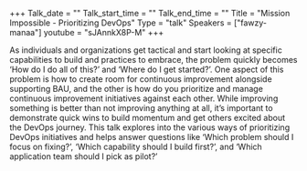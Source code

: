 +++
Talk_date = ""
Talk_start_time = ""
Talk_end_time = ""
Title = "Mission Impossible - Prioritizing DevOps"
Type = "talk"
Speakers = ["fawzy-manaa"]
youtube = "sJAnnkX8P-M"
+++

As individuals and organizations get tactical and start looking at specific capabilities to build and practices to embrace, the problem quickly becomes ‘How do I do all of this?’ and ‘Where do I get started?’. One aspect of this problem is how to create room for continuous improvement alongside supporting BAU, and the other is how do you prioritize and manage continuous improvement initiatives against each other. While improving something is better than not improving anything at all, it’s important to demonstrate quick wins to build momentum and get others excited about the DevOps journey. This talk explores into the various ways of prioritizing DevOps initiatives and helps answer questions like ‘Which problem should I focus on fixing?’, ‘Which capability should I build first?’, and ‘Which application team should I pick as pilot?’